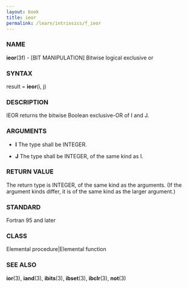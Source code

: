 ```yaml
---
layout: book
title: ieor
permalink: /learn/intrinsics/f_ieor
---
```

### NAME

**ieor**(3f) - \[BIT MANIPULATION\] Bitwise logical
exclusive or

### SYNTAX

result = **ieor**(i, j)

### DESCRIPTION

IEOR returns the bitwise Boolean exclusive-OR of I and J.

### ARGUMENTS

  - **I**
    The type shall be INTEGER.

  - **J**
    The type shall be INTEGER, of the same kind as I.

### RETURN VALUE

The return type is INTEGER, of the same kind as the arguments. (If the
argument kinds differ, it is of the same kind as the larger argument.)

### STANDARD

Fortran 95 and later

### CLASS

Elemental procedure|Elemental function

### SEE ALSO

**ior**(3), **iand**(3), **ibits**(3), **ibset**(3), **ibclr**(3),
**not**(3)
